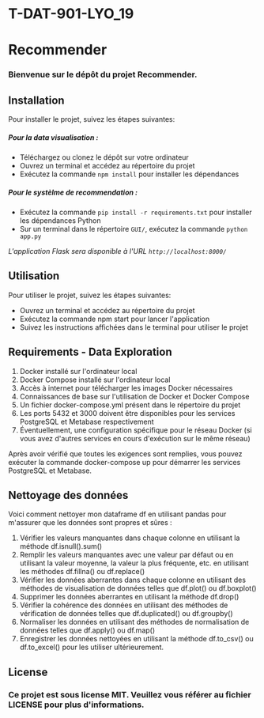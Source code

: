 # T-DAT-901-LYO_19

# Recommender

### Bienvenue sur le dépôt du projet Recommender.

## Installation

Pour installer le projet, suivez les étapes suivantes:

##### Pour la data visualisation :
- Téléchargez ou clonez le dépôt sur votre ordinateur
- Ouvrez un terminal et accédez au répertoire du projet
- Exécutez la commande `npm install` pour installer les dépendances

##### Pour le systèlme de recommendation :
- Exécutez la commande `pip install -r requirements.txt` pour installer les dépendances Python
- Sur un terminal dans le répertoire `GUI/`, exécutez la commande `python app.py`

*L'application Flask sera disponible à l'URL `http://localhost:8000/`*

## Utilisation

Pour utiliser le projet, suivez les étapes suivantes:

- Ouvrez un terminal et accédez au répertoire du projet
- Exécutez la commande npm start pour lancer l'application
- Suivez les instructions affichées dans le terminal pour utiliser le projet

## Requirements - Data Exploration

1. Docker installé sur l'ordinateur local
2. Docker Compose installé sur l'ordinateur local
3. Accès à internet pour télécharger les images Docker nécessaires
4. Connaissances de base sur l'utilisation de Docker et Docker Compose
5. Un fichier docker-compose.yml présent dans le répertoire du projet
6. Les ports 5432 et 3000 doivent être disponibles pour les services PostgreSQL et Metabase respectivement
7. Éventuellement, une configuration spécifique pour le réseau Docker (si vous avez d'autres services en cours d'exécution sur le même réseau)

Après avoir vérifié que toutes les exigences sont remplies, vous pouvez exécuter la commande docker-compose up pour démarrer les services PostgreSQL et Metabase.

## Nettoyage des données

Voici comment nettoyer mon dataframe df en utilisant pandas pour m'assurer que les données sont propres et sûres :

1. Vérifier les valeurs manquantes dans chaque colonne en utilisant la méthode df.isnull().sum()
2. Remplir les valeurs manquantes avec une valeur par défaut ou en utilisant la valeur moyenne, la valeur la plus fréquente, etc. en utilisant les méthodes df.fillna() ou df.replace()
3. Vérifier les données aberrantes dans chaque colonne en utilisant des méthodes de visualisation de données telles que df.plot() ou df.boxplot()
4. Supprimer les données aberrantes en utilisant la méthode df.drop()
5. Vérifier la cohérence des données en utilisant des méthodes de vérification de données telles que df.duplicated() ou df.groupby()
6. Normaliser les données en utilisant des méthodes de normalisation de données telles que df.apply() ou df.map()
7. Enregistrer les données nettoyées en utilisant la méthode df.to_csv() ou df.to_excel() pour les utiliser ultérieurement.

## License

### Ce projet est sous license MIT. Veuillez vous référer au fichier LICENSE pour plus d'informations.
